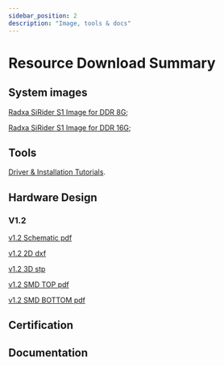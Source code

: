 ```yaml
---
sidebar_position: 2
description: "Image, tools & docs"
---
```


# Resource Download Summary

## System images

[Radxa SiRider S1 Image for DDR 8G](https://dl.radxa.com/sirider/s1/images/ubuntu/sirider_s1_ubuntu20_8g_ddr_20241109.zip);

[Radxa SiRider S1 Image for DDR 16G](https://dl.radxa.com/sirider/s1/images/ubuntu/sirider_s1_ubuntu20_16g_ddr_20241109.zip);

## Tools

[Driver & Installation Tutorials](https://dl.radxa.com/sirider/s1/siengine_downloadtool_V7.5.zip).

## Hardware Design

### V1.2

[v1.2 Schematic pdf](https://dl.radxa.com/sirider/s1/hw/RS125_V12_20240925.pdf)

[v1.2 2D dxf](https://dl.radxa.com/sirider/s1/hw/2D/)

[v1.2 3D stp](https://dl.radxa.com/sirider/s1/hw/3D/)

[v1.2 SMD TOP pdf](https://dl.radxa.com/sirider/s1/hw/RS125_V12_20240905-TOP.pdf)

[v1.2 SMD BOTTOM pdf](https://dl.radxa.com/sirider/s1/hw/RS125_V12_20240905-BOTTOM.pdf)

## Certification

## Documentation

